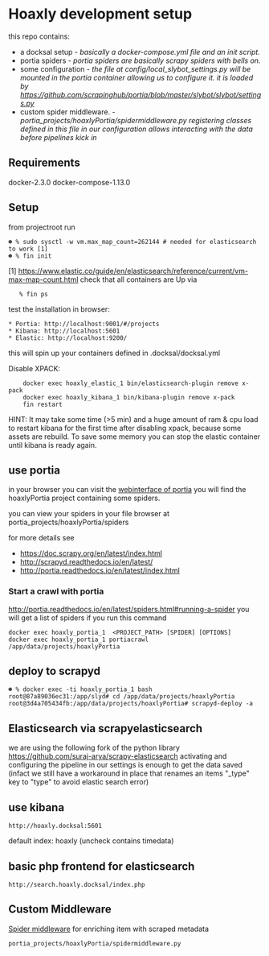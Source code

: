 # Hoaxly development setup

this repo contains:

- a docksal setup - _basically a docker-compose.yml file and an init script._
- portia spiders - _portia spiders are basically scrapy spiders with bells on._
- some configuration - _the file at config/local_slybot_settings.py will be mounted in the portia container allowing us to configure it. it is loaded by https://github.com/scrapinghub/portia/blob/master/slybot/slybot/settings.py_
- custom spider middleware. - _portia_projects/hoaxlyPortia/spidermiddleware.py registering classes defined in this file in our configuration allows interacting with the data before pipelines kick in_


## Requirements

docker-2.3.0 docker-compose-1.13.0


## Setup

from projectroot run

    ☻ % sudo sysctl -w vm.max_map_count=262144 # needed for elasticsearch to work [1]    
    ☻ % fin init

[1] https://www.elastic.co/guide/en/elasticsearch/reference/current/vm-max-map-count.html
check that all containers are Up via

```
   % fin ps
```

test the installation in browser:

    * Portia: http://localhost:9001/#/projects
    * Kibana: http://localhost:5601
    * Elastic: http://localhost:9200/

this will spin up your containers defined in .docksal/docksal.yml

Disable XPACK:
```
    docker exec hoaxly_elastic_1 bin/elasticsearch-plugin remove x-pack
    docker exec hoaxly_kibana_1 bin/kibana-plugin remove x-pack
    fin restart     
```

HINT: It may take some time (>5 min) and a huge amount of ram & cpu load to
restart kibana for the first time after disabling xpack, because some assets are
rebuild. To save some memory you can stop the elastic container until kibana is
ready again.

## use portia

in your browser you can visit the [webinterface of portia](http://hoaxly.docksal:9001)
you will find the hoaxlyPortia project containing some spiders.

you can view your spiders in your file browser at portia_projects/hoaxlyPortia/spiders

for more details see

- https://doc.scrapy.org/en/latest/index.html
- http://scrapyd.readthedocs.io/en/latest/
- http://portia.readthedocs.io/en/latest/index.html

### Start a crawl with portia
http://portia.readthedocs.io/en/latest/spiders.html#running-a-spider
you will get a list of spiders if you run this command

    docker exec hoaxly_portia_1  <PROJECT_PATH> [SPIDER] [OPTIONS]
    docker exec hoaxly_portia_1 portiacrawl /app/data/projects/hoaxlyPortia


## deploy to scrapyd

    ☻ % docker exec -ti hoaxly_portia_1 bash
    root@87a89036ec31:/app/slyd# cd /app/data/projects/hoaxlyPortia
    root@3d4a705434fb:/app/data/projects/hoaxlyPortia# scrapyd-deploy -a

## Elasticsearch via scrapyelasticsearch
we are using the following fork of the python library
https://github.com/suraj-arya/scrapy-elasticsearch
activating and configuring the pipeline in our settings is enough to get the data saved (infact we still have a workaround in place that renames an items "_type" key to "type" to avoid elastic search error)

## use kibana

    http://hoaxly.docksal:5601

default index: hoaxly
(uncheck contains timedata)

## basic php frontend for elasticsearch

    http://search.hoaxly.docksal/index.php

## Custom Middleware

[Spider middleware](https://doc.scrapy.org/en/latest/topics/spider-middleware.html#scrapy.spidermiddlewares.SpiderMiddleware.process_spider_output) for enriching item with scraped metadata

    portia_projects/hoaxlyPortia/spidermiddleware.py
